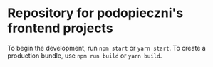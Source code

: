 # Repository for podopieczni's frontend projects

To begin the development, run `npm start` or `yarn start`.
To create a production bundle, use `npm run build` or `yarn build`.
